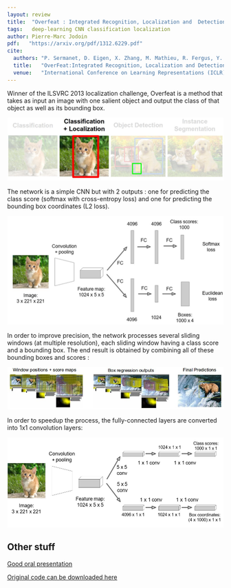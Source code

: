 ```yaml
---
layout: review
title:  "Overfeat : Integrated Recognition, Localization and  Detection using Convolutional Networks"
tags:   deep-learning CNN classification localization
author: Pierre-Marc Jodoin
pdf:   "https://arxiv.org/pdf/1312.6229.pdf"
cite:
  authors: "P. Sermanet, D. Eigen, X. Zhang, M. Mathieu, R. Fergus, Y. LeCun"
  title:   "OverFeat:Integrated Recognition, Localization and Detection using Convolutional Networks"
  venue:   "International Conference on Learning Representations (ICLR) 2014"
---
```


Winner of the ILSVRC 2013 localization challenge, Overfeat is a method that takes as input an image with one salient object and output the class of that object as well as its bounding box. 

<div align="middle">
  <img src="/article/images/overfeat/overview.jpg" width="600">
</div>


The network is a simple CNN but with 2 outputs : one for predicting the class score (softmax with cross-entropy loss) and one for predicting the bounding box coordinates (L2 loss).

<div align="middle">
  <img src="/article/images/overfeat/sc2.jpg" width="600">
</div>

In order to improve precision, the network processes several sliding windows (at multiple resolution), each sliding window having a class score and a bounding box.  The end result is obtained by combining all of these bounding boxes and scores :

<div align="middle">
  <img src="/article/images/overfeat/sc3.jpg" width="800">
</div>

In order to speedup the process, the fully-connected layers are converted into 1x1 convolution layers:

<div align="middle">
  <img src="/article/images/overfeat/sc4.jpg" width="600">
</div>



## Other stuff

[Good oral presentation](http://vision.stanford.edu/teaching/cs231b_spring1415/slides/overfeat_eric.pdf)

[Original code can be downloaded here](https://github.com/sermanet/OverFeat)

